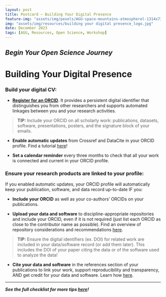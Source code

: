 ```yaml
---
layout: post
title: Postcard – Building Your Digital Presence
feature-img: "assets/img/pexels/AGU-space-mountains-atmospherel-1314x739.jpg"
img: "assets/img/resources/building your digital presence_logo.jpg"
date: December 2023
tags: [AGU, Resources, Open Science, Workshop]
---
```

## _Begin Your Open Science Journey_
# Building Your Digital Presence

### Build your digital CV:
* [**Register for an ORCID**](https://orcid.org). It provides a persistent digital identifier that distinguishes you from other researchers and supports automated linkages between you and your research activities. 

> **TIP:** Include your ORCID on all scholarly work: publications, datasets, software, presentations, posters, and the signature block of your emails.

* **Enable automatic updates** from Crossref and DataCite in your ORCID profile. Find a tutorial [here](https://data.agu.org/resources/digital-presence)!

* **Set a calendar reminder** every three months to check that all your work is connected and current in your ORCID profile.

### Ensure your research products are linked to your profile:
If you enabled automatic updates, your ORCID profile will automatically keep your publication, software, and data record up-to-date IF you:

* **Include your ORCID** as well as your co-authors’ ORCIDs on your publications.

* **Upload your data and software** to discipline-appropriate repositories and include your ORCID, even if it is not required (just list each ORCID as close to the contributor name as possible). Find an overview of repository considerations and recommendations [here](https://data.agu.org/resources/useful-domain-repositories).

> **TIP:** Ensure the digital identifiers (ex. DOI) for related work are included in your data/software record (or add them later). 
> This includes the DOI of your paper citing the data or of the software used to analyze the data!

* **Cite your data and software** in the references section of your publications to link your work, support reproducibility and transparency, AND get credit for your data and software. Learn how [here](https://www.agu.org/publish-with-agu/publish/author-resources/data-and-software-for-authors#guidance).
---
***See the full checklist for more tips [here](https://doi.org/10.5281/zenodo.4706118)!***

